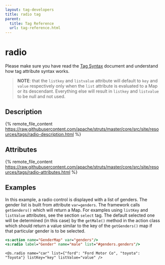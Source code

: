 ```yaml
---
layout: tag-developers
title: radio tag
parent:
  title: Tag Reference
  url: tag-reference.html
---
```


# radio

Please make sure you have read the [Tag Syntax](tag-syntax) document and understand how tag attribute syntax works.

> **NOTE**: that the `listkey` and `listvalue` attribute will default to `key` and `value` respectively only when 
> the `list` attribute is evaluated to a Map or its descendant. Everything else will result in `listkey` and `listvalue` 
> to be null and not used.

## Description

{% remote_file_content https://raw.githubusercontent.com/apache/struts/master/core/src/site/resources/tags/radio-description.html %}

## Attributes

{% remote_file_content https://raw.githubusercontent.com/apache/struts/master/core/src/site/resources/tags/radio-attributes.html %}

## Examples

In this example, a radio control is displayed with a list of genders. The gender list is built from attribute 
`var=genders`. The framework calls `getGenders()` which will return a Map. For examples using `listKey` and `listValue`
attributes, see the section `select` tag. The default selected one will be determined (in this case) by the `getMale()`
method in the action class which should return a value similar to the key of the `getGenders()` map if that particular
gender is to be selected.

```jsp
<s:action name="GenderMap" var="genders"/>
<s:radio label="Gender" name="male" list="#genders.genders"/>
```

```ftl
<@s.radio name="car" list={"ford": "Ford Motor Co", "toyota": "Toyota"} listKey="key" listValue="value" />
```

